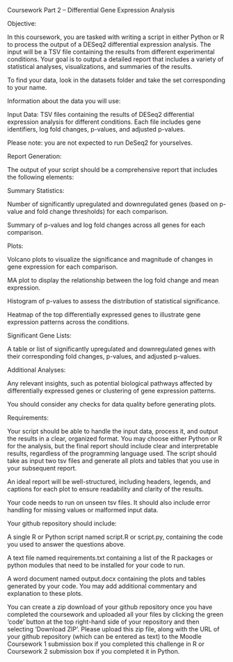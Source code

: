 Coursework Part 2 – Differential Gene Expression Analysis

Objective:

In this coursework, you are tasked with writing a script in either Python or R to process the output of a DESeq2 differential expression analysis. The input will be a TSV file containing the results from different experimental conditions. Your goal is to output a detailed report that includes a variety of statistical analyses, visualizations, and summaries of the results.

To find your data, look in the datasets folder and take the set corresponding to your name.

Information about the data you will use:

Input Data: TSV files containing the results of DESeq2 differential expression analysis for different conditions. Each file includes gene identifiers, log fold changes, p-values, and adjusted p-values.

Please note: you are not expected to run DeSeq2 for yourselves.

Report Generation:

The output of your script should be a comprehensive report that includes the following elements:

Summary Statistics:

Number of significantly upregulated and downregulated genes (based on p-value and fold change thresholds) for each comparison.

Summary of p-values and log fold changes across all genes for each comparison.

Plots:

Volcano plots to visualize the significance and magnitude of changes in gene expression for each comparison.

MA plot to display the relationship between the log fold change and mean expression.

Histogram of p-values to assess the distribution of statistical significance.

Heatmap of the top differentially expressed genes to illustrate gene expression patterns across the conditions.

Significant Gene Lists:

A table or list of significantly upregulated and downregulated genes with their corresponding fold changes, p-values, and adjusted p-values.

Additional Analyses:

Any relevant insights, such as potential biological pathways affected by differentially expressed genes or clustering of gene expression patterns.

You should consider any checks for data quality before generating plots.

Requirements:

Your script should be able to handle the input data, process it, and output the results in a clear, organized format. You may choose either Python or R for the analysis, but the final report should include clear and interpretable results, regardless of the programming language used. The script should take as input two tsv files and generate all plots and tables that you use in your subsequent report.

An ideal report will be well-structured, including headers, legends, and captions for each plot to ensure readability and clarity of the results.

Your code needs to run on unseen tsv files. It should also include error handling for missing values or malformed input data.

Your github repository should include:

A single R or Python script named script.R or script.py, containing the code you used to answer the questions above.

A text file named requirements.txt containing a list of the R packages or python modules that need to be installed for your code to run.

A word document named output.docx containing the plots and tables generated by your code. You may add additional commentary and explanation to these plots.

You can create a zip download of your github repository once you have completed the coursework and uploaded all your files by clicking the green ‘code’ button at the top right-hand side of your repository and then selecting ‘Download ZIP’. Please upload this zip file, along with the URL of your github repository (which can be entered as text) to the Moodle Coursework 1 submission box if you completed this challenge in R or Coursework 2 submission box if you completed it in Python.